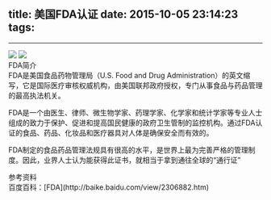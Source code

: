 title: 美国FDA认证
date: 2015-10-05 23:14:23
tags:
---

---------------------------------------

<img class="lazy" src="http://pocket-fkc.image.alimmdn.com/fkc_page_banner_placeholder.png@320w" data-original="/pocket-fkc-pages/images/certificate/FDA_GMP_2015_1.jpg">

<img class="lazy" src="http://pocket-fkc.image.alimmdn.com/fkc_page_banner_placeholder.png@320w" data-original="/pocket-fkc-pages/images/certificate/FDA_GMP_2015_2.jpg">

<div class="blue-panel-header">
FDA简介
</div>
<div class="blue-panel">
FDA是美国食品药物管理局（U.S. Food and Drug Administration）的英文缩写，它是国际医疗审核权威机构，由美国联邦政府授权，专门从事食品与药品管理的最高执法机关。

FDA是一个由医生、律师、微生物学家、药理学家、化学家和统计学家等专业人士组成的致力于保护、促进和提高国民健康的政府卫生管制的监控机构。通过FDA认证的食品、药品、化妆品和医疗器具对人体是确保安全而有效的。

FDA制定的食品药品管理法规具有很高的水平，是世界上最为完善严格的管理制度。因此，业界人士认为能获得此证书，就相当于拿到通往全球的“通行证”
</div>

<div class="yellow-panel-header">
参考资料
</div>
<div class="yellow-panel">
百度百科：[FDA](http://baike.baidu.com/view/2306882.htm)
</div>
